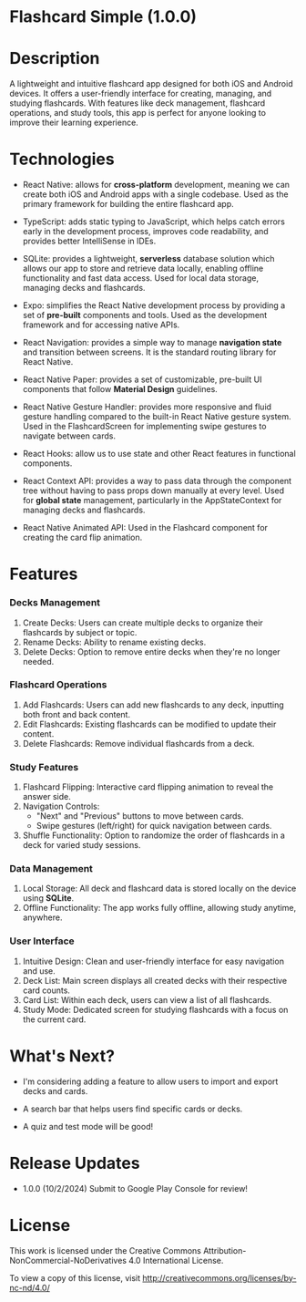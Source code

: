 # Flashcard Simple (1.0.0) 



# Description
A lightweight and intuitive flashcard app designed for both iOS and Android devices. It offers a user-friendly interface for creating, managing, and studying flashcards. With features like deck management, flashcard operations, and study tools, this app is perfect for anyone looking to improve their learning experience.

# Technologies
- React Native: allows for **cross-platform** development, meaning we can create both iOS and Android apps with a single codebase. Used as the primary framework for building the entire flashcard app.

- TypeScript: adds static typing to JavaScript, which helps catch errors early in the development process, improves code readability, and provides better IntelliSense in IDEs.

- SQLite: provides a lightweight, **serverless** database solution which allows our app to store and retrieve data locally, enabling offline functionality and fast data access. Used for local data storage, managing decks and flashcards.

- Expo: simplifies the React Native development process by providing a set of **pre-built** components and tools. Used as the development framework and for accessing native APIs.

- React Navigation: provides a simple way to manage **navigation state** and transition between screens. It is the standard routing library for React Native.

- React Native Paper: provides a set of customizable, pre-built UI components that follow **Material Design** guidelines. 

- React Native Gesture Handler: provides more responsive and fluid gesture handling compared to the built-in React Native gesture system. Used in the FlashcardScreen for implementing swipe gestures to navigate between cards.

- React Hooks: allow us to use state and other React features in functional components.

- React Context API: provides a way to pass data through the component tree without having to pass props down manually at every level. Used for **global state** management, particularly in the AppStateContext for managing decks and flashcards.

- React Native Animated API: Used in the Flashcard component for creating the card flip animation.



# Features
### Decks Management
1. Create Decks: Users can create multiple decks to organize their flashcards by subject or topic.
2. Rename Decks: Ability to rename existing decks.
3. Delete Decks: Option to remove entire decks when they're no longer needed.

### Flashcard Operations
1. Add Flashcards: Users can add new flashcards to any deck, inputting both front and back content.
2. Edit Flashcards: Existing flashcards can be modified to update their content.
3. Delete Flashcards: Remove individual flashcards from a deck.

### Study Features
1. Flashcard Flipping: Interactive card flipping animation to reveal the answer side.
2. Navigation Controls:
    - "Next" and "Previous" buttons to move between cards.
    - Swipe gestures (left/right) for quick navigation between cards.
3. Shuffle Functionality: Option to randomize the order of flashcards in a deck for varied study sessions.

### Data Management
1. Local Storage: All deck and flashcard data is stored locally on the device using **SQLite**.
2. Offline Functionality: The app works fully offline, allowing study anytime, anywhere.

### User Interface
1. Intuitive Design: Clean and user-friendly interface for easy navigation and use.
2. Deck List: Main screen displays all created decks with their respective card counts.
3. Card List: Within each deck, users can view a list of all flashcards.
4. Study Mode: Dedicated screen for studying flashcards with a focus on the current card.

# What's Next?
- I'm considering adding a feature to allow users to import and export decks and cards.

- A search bar that helps users find specific cards or decks.

- A quiz and test mode will be good!



# Release Updates
- 1.0.0 (10/2/2024) Submit to Google Play Console for review!

# License
This work is licensed under the Creative Commons Attribution-NonCommercial-NoDerivatives 4.0 International License.

To view a copy of this license, visit http://creativecommons.org/licenses/by-nc-nd/4.0/ 
